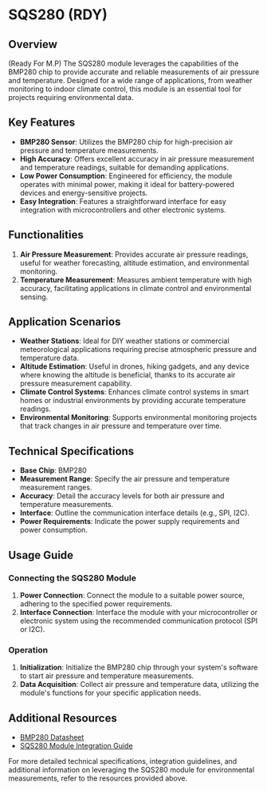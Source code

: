 # SQS280 (RDY)

## Overview

(Ready For M.P) The SQS280 module leverages the capabilities of the BMP280 chip to provide accurate and reliable measurements of air pressure and temperature. Designed for a wide range of applications, from weather monitoring to indoor climate control, this module is an essential tool for projects requiring environmental data.

## Key Features

* **BMP280 Sensor**: Utilizes the BMP280 chip for high-precision air pressure and temperature measurements.
* **High Accuracy**: Offers excellent accuracy in air pressure measurement and temperature readings, suitable for demanding applications.
* **Low Power Consumption**: Engineered for efficiency, the module operates with minimal power, making it ideal for battery-powered devices and energy-sensitive projects.
* **Easy Integration**: Features a straightforward interface for easy integration with microcontrollers and other electronic systems.

## Functionalities

1. **Air Pressure Measurement**: Provides accurate air pressure readings, useful for weather forecasting, altitude estimation, and environmental monitoring.
2. **Temperature Measurement**: Measures ambient temperature with high accuracy, facilitating applications in climate control and environmental sensing.

## Application Scenarios

* **Weather Stations**: Ideal for DIY weather stations or commercial meteorological applications requiring precise atmospheric pressure and temperature data.
* **Altitude Estimation**: Useful in drones, hiking gadgets, and any device where knowing the altitude is beneficial, thanks to its accurate air pressure measurement capability.
* **Climate Control Systems**: Enhances climate control systems in smart homes or industrial environments by providing accurate temperature readings.
* **Environmental Monitoring**: Supports environmental monitoring projects that track changes in air pressure and temperature over time.

## Technical Specifications

* **Base Chip**: BMP280
* **Measurement Range**: Specify the air pressure and temperature measurement ranges.
* **Accuracy**: Detail the accuracy levels for both air pressure and temperature measurements.
* **Interface**: Outline the communication interface details (e.g., SPI, I2C).
* **Power Requirements**: Indicate the power supply requirements and power consumption.

## Usage Guide

### Connecting the SQS280 Module

1. **Power Connection**: Connect the module to a suitable power source, adhering to the specified power requirements.
2. **Interface Connection**: Interface the module with your microcontroller or electronic system using the recommended communication protocol (SPI or I2C).

### Operation

1. **Initialization**: Initialize the BMP280 chip through your system's software to start air pressure and temperature measurements.
2. **Data Acquisition**: Collect air pressure and temperature data, utilizing the module's functions for your specific application needs.

## Additional Resources

* [BMP280 Datasheet](https://www.example.com/BMP280-datasheet)
* [SQS280 Module Integration Guide](https://www.example.com/SQS280-integration-guide)

For more detailed technical specifications, integration guidelines, and additional information on leveraging the SQS280 module for environmental measurements, refer to the resources provided above.
